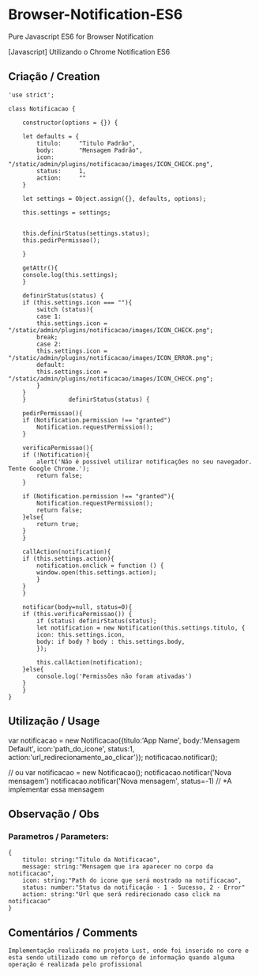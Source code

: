 # Browser-Notification-ES6
Pure Javascript ES6 for Browser Notification

[Javascript] Utilizando o Chrome Notification ES6

## Criação / Creation
	'use strict';

	class Notificacao {

	    constructor(options = {}) {

		let defaults = {
		    titulo:     "Titulo Padrão",
		    body:       "Mensagem Padrão",
		    icon:       "/static/admin/plugins/notificacao/images/ICON_CHECK.png",
		    status:     1,
		    action:     ""
		}

		let settings = Object.assign({}, defaults, options);

		this.settings = settings;


		this.definirStatus(settings.status);
		this.pedirPermissao();
		
	    }

	    getAttr(){
		console.log(this.settings);
	    }

	    definirStatus(status) {
		if (this.settings.icon === ""){
		    switch (status){
		    case 1:
			this.settings.icon = "/static/admin/plugins/notificacao/images/ICON_CHECK.png";
			break;
		    case 2:
			this.settings.icon = "/static/admin/plugins/notificacao/images/ICON_ERROR.png";
		    default:
			this.settings.icon = "/static/admin/plugins/notificacao/images/ICON_CHECK.png";
		    }
		}
	    }            definirStatus(status) {         

	    pedirPermissao(){
		if (Notification.permission !== "granted")
		    Notification.requestPermission();
	    }

	    verificaPermissao(){
		if (!Notification){
		    alert('Não é possivel utilizar notificações no seu navegador. Tente Google Chrome.');
		    return false;
		}

		if (Notification.permission !== "granted"){
		    Notification.requestPermission();
		    return false;
		}else{
		    return true;
		}
	    }

	    callAction(notification){
		if (this.settings.action){
		    notification.onclick = function () {
			window.open(this.settings.action);
		    }
		}
	    }

	    notificar(body=null, status=0){
		if (this.verificaPermissao()) {
		    if (status) definirStatus(status);		    
		    let notification = new Notification(this.settings.titulo, {
			icon: this.settings.icon,
			body: if body ? body : this.settings.body,
		    });

		    this.callAction(notification);
		}else{
		    console.log('Permissões não foram ativadas')
		}
	    }
	}

## Utilização / Usage
var notificacao = new Notificacao({titulo:'App Name', 
								   body:'Mensagem Default', 
								   icon:'path_do_icone', 
								   status:1,
								   action:'url_redirecionamento_ao_clicar'});
notificacao.notificar();

// ou
var notificacao = new Notificacao();
notificacao.notificar('Nova mensagem')
notificacao.notificar('Nova mensagem', status=-1) // *A implementar essa mensagem

## Observação / Obs
### Parametros / Parameters: 
	{
		titulo: string:"Titulo da Notificacao",
		message: string:"Mensagem que ira aparecer no corpo da notificacao",
		icon: string:"Path do icone que será mostrado na notificacao",
		status: number:"Status da notificação - 1 - Sucesso, 2 - Error"
		action: string:"Url que será redirecionado caso click na notificacao"
	}

## Comentários / Comments
`
	Implementação realizada no projeto Lust, onde foi inserido no core e esta sendo
	utilizado como um reforço de informação quando alguma operação é realizada pelo
	profissional
`
